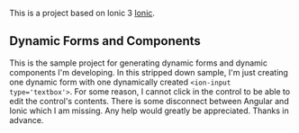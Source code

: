 This is a project based on Ionic 3 [Ionic](http://ionicframework.com/docs/).

## Dynamic Forms and Components

This is the sample project for generating dynamic forms and dynamic components I'm developing. In this stripped down sample, I'm just creating one dynamic form with one dynamically created ```<ion-input type='textbox'>```. For some reason, I cannot click in the control to be able to edit the control's contents. There is some disconnect between Angular and Ionic which I am missing. Any help would greatly be appreciated. Thanks in advance.